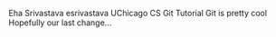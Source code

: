 Eha Srivastava esrivastava
UChicago CS Git Tutorial
Git is pretty cool
Hopefully our last change...
